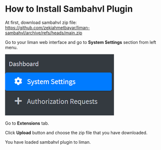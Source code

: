 # How to Install Sambahvl Plugin

At first, download sambahvl zip file: https://github.com/zekiahmetbayar/liman-sambahvl/archive/refs/heads/main.zip

Go to your liman web interface and go to **System Settings** section from left menu.

<img src="./Assets/15.png">

Go to **Extensions** tab.

Click **Upload** button and choose the zip file that you have downloaded.

You have loaded sambahvl plugin to liman.

